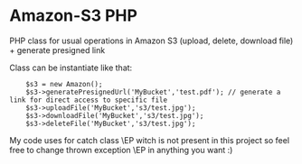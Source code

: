 # Amazon-S3 PHP
PHP class for usual operations in Amazon S3 (upload, delete, download file) + generate presigned link

Class can be instantiate like that:

        $s3 = new Amazon();
        $s3->generatePresignedUrl('MyBucket','test.pdf'); // generate a link for direct access to specific file
        $s3->uploadFile('MyBucket','s3/test.jpg');
        $s3->downloadFile('MyBucket','s3/test.jpg');
        $s3->deleteFile('MyBucket','s3/test.jpg'); 

My code uses for catch class \EP witch is not present in this project so feel free to change thrown exception \EP in anything you want :)

